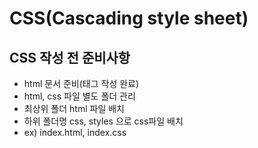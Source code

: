 # CSS(Cascading style sheet)
## CSS 작성 전 준비사항
* html 문서 준비(태그 작성 완료)
* html, css 파일 별도 폴더 관리
* 최상위 폴더 html 파일 배치
* 하위 폴더명 css, styles 으로 css파일 배치
* ex) index.html, index.css